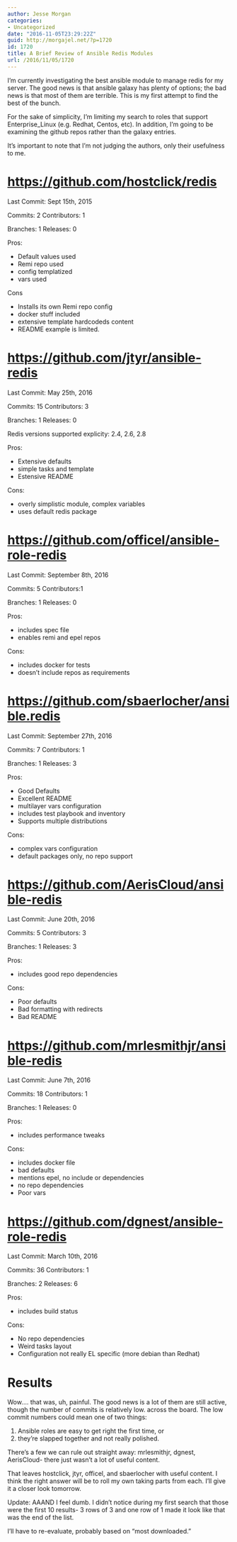 ```yaml
---
author: Jesse Morgan
categories:
- Uncategorized
date: "2016-11-05T23:29:22Z"
guid: http://morgajel.net/?p=1720
id: 1720
title: A Brief Review of Ansible Redis Modules
url: /2016/11/05/1720
---
```


I’m currently investigating the best ansible module to manage redis for my server. The good news is that ansible galaxy has plenty of options; the bad news is that most of them are terrible. This is my first attempt to find the best of the bunch.

For the sake of simplicity, I’m limiting my search to roles that support Enterprise\_Linux (e.g. Redhat, Centos, etc). In addition, I’m going to be examining the github repos rather than the galaxy entries.

It’s important to note that I’m not judging the authors, only their usefulness to me.

# https://github.com/hostclick/redis

Last Commit: Sept 15th, 2015

Commits: 2 Contributors: 1

Branches: 1 Releases: 0

Pros:

- Default values used
- Remi repo used
- config templatized
- vars used

Cons

- Installs its own Remi repo config
- docker stuff included
- extensive template hardcodeds content
- README example is limited.

# https://github.com/jtyr/ansible-redis

Last Commit: May 25th, 2016

Commits: 15 Contributors: 3

Branches: 1 Releases: 0

Redis versions supported explicity: 2.4, 2.6, 2.8

Pros:

- Extensive defaults
- simple tasks and template
- Estensive README

Cons:

- overly simplistic module, complex variables
- uses default redis package

# https://github.com/officel/ansible-role-redis

Last Commit: September 8th, 2016

Commits: 5 Contributors:1

Branches: 1 Releases: 0

Pros:

- includes spec file
- enables remi and epel repos

Cons:

- includes docker for tests
- doesn’t include repos as requirements

# https://github.com/sbaerlocher/ansible.redis

Last Commit: September 27th, 2016

Commits: 7 Contributors: 1

Branches: 1 Releases: 3

Pros:

- Good Defaults
- Excellent README
- multilayer vars configuration
- includes test playbook and inventory
- Supports multiple distributions

Cons:

- complex vars configuration
- default packages only, no repo support

# https://github.com/AerisCloud/ansible-redis

Last Commit: June 20th, 2016

Commits: 5 Contributors: 3

Branches: 1 Releases: 3

Pros:

- includes good repo dependencies

Cons:

- Poor defaults
- Bad formatting with redirects
- Bad README

# https://github.com/mrlesmithjr/ansible-redis

Last Commit: June 7th, 2016

Commits: 18 Contributors: 1

Branches: 1 Releases: 0

Pros:

- includes performance tweaks

Cons:

- includes docker file
- bad defaults
- mentions epel, no include or dependencies
- no repo dependencies
- Poor vars

# https://github.com/dgnest/ansible-role-redis

Last Commit: March 10th, 2016

Commits: 36 Contributors: 1

Branches: 2 Releases: 6

Pros:

- includes build status

Cons:

- No repo dependencies
- Weird tasks layout
- Configuration not really EL specific (more debian than Redhat)

# Results

Wow…. that was, uh, painful. The good news is a lot of them are still active, though the number of commits is relatively low. across the board. The low commit numbers could mean one of two things:

1. Ansible roles are easy to get right the first time, or
2. they’re slapped together and not really polished.

There’s a few we can rule out straight away: mrlesmithjr, dgnest, AerisCloud- there just wasn’t a lot of useful content.

That leaves hostclick, jtyr, officel, and sbaerlocher with useful content. I think the right answer will be to roll my own taking parts from each. I’ll give it a closer look tomorrow.

Update: AAAND I feel dumb. I didn’t notice during my first search that those were the first 10 results- 3 rows of 3 and one row of 1 made it look like that was the end of the list.

I’ll have to re-evaluate, probably based on “most downloaded.”
